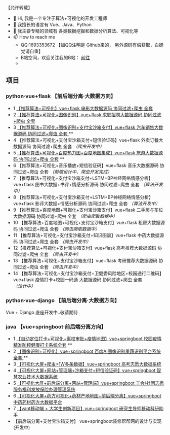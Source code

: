 【允许转载】

- 👋 Hi, 我是一个专注于算法+可视化的开发工程师
- 👀 我擅长的语言有  Vue、Java、Python
- 🌱 我主要专精的领域有 各类数据挖掘和数据分析算法、可视化等
- 📫 How to reach me 
  - QQ:1693353672  【加QQ注明是 Github来的， 另外源码有偿获取，白嫖党请自重】
  - B站空间，欢迎关注我的B站： [前往](https://space.bilibili.com/1583208775?spm_id_from=333.1007.0.0)
  - 
## 项目
### python·vue+flask 【前后端分离·大数据方向】
- 1 [【推荐算法+可视化】vue+flask 电影大数据源码 协同过滤+爬虫 全套](https://www.bilibili.com/video/BV1R34y1C7N5?share_source=copy_web)
- 2 [【推荐算法+可视化+图像识别】vue+flask 求职招聘大数据源码 协同过滤+爬虫 全套](https://www.bilibili.com/video/BV19S4y1S7pX?share_source=copy_web)
- 3 [【推荐算法+可视化+图像识别+支付宝沙箱支付】vue+flask 汽车销售大数据源码 协同过滤+爬虫 全套 ](https://www.bilibili.com/video/BV1AF411s7X4/)**
- 4 【推荐算法+可视化+支付宝沙箱支付+短信验证码】vue+flask 外卖订餐大数据源码 协同过滤+爬虫 全套 *（爬虫开发中）*
- 5  [【推荐算法+可视化+百度热力图+百度地图集成】vue+flask 旅游大数据源码 协同过滤+爬虫 全套](https://www.bilibili.com/video/BV1PS4y1m7DQ/) **
- 6 【推荐算法+可视化+音乐播放+短信验证码】vue+flask 音乐大数据源码 协同过滤+爬虫 全套 *（前端设计中、爬虫开发完成）*
- 7 【推荐算法+可视化+支付宝沙箱支付+LSTM+BP神经网络情感分析】vue+flask 图书大数据+书评+情感分析源码 协同过滤+爬虫 全套 *（算法开发中）*
- 8 【推荐算法+可视化+支付宝沙箱支付+LSTM+BP神经网络情感分析】vue+flask 影评大数据+情感分析源码 协同过滤+爬虫 全套 *（算法开发中）*
- 9 【推荐算法+百度地图+可视化+支付宝沙箱支付】vue+flask 二手房与车位大数据源码 协同过滤+爬虫 全套 *（爬虫爬取数据中）*
- 10 【推荐算法+百度地图+可视化+支付宝沙箱支付】vue+flask 租房大数据源码 协同过滤+爬虫 全套 *（爬虫爬取数据中）*
- 11 【推荐算法+可视化+支付宝沙箱支付+知识图谱】vue+flask 中药大数据源码 协同过滤+爬虫 全套 *（爬虫开发中）*
- 12【推荐算法+可视化+支付宝沙箱支付】vue+flask 高考推荐大数据源码 协同过滤+爬虫 全套 *（爬虫开发中）*
- 13 【推荐算法+可视化+支付宝沙箱支付】vue+flask 考研推荐大数据源码 协同过滤+爬虫 全套 *（爬虫开发中）*
- 14 【推荐算法+可视化+支付宝沙箱支付+卫健委风险地区+校园通行二维码】vue+flask 疫情打卡+校园一码通 大数据源码 协同过滤+爬虫 全套 *（设计中）*

### python·vue-django 【前后端分离·大数据方向】
  Vue + Django 底座开发中..敬请期待

### java 【vue+springboot·前后端分离方向】
- 1 [【自动定位打卡+可视化+离校审批+疫情地图】vue+springboot 校园疫情精准防控健康打卡系统全套](https://www.bilibili.com/video/BV1MR4y1F7Hf/) **
- 2 [【图像识别+可视化】vue+springboot 百度AI图像识别果蔬识别平台系统 全套 ](https://www.bilibili.com/video/BV1U3411E7BL/)**
- 3 [【可视化大屏+爬虫+1W多条数据】vue+springboot 高考志愿大数据系统 ](https://www.bilibili.com/video/BV1vS4y1j7US/)
- 4 [【可视化大屏+网站+管理端+沙箱支付+短信验证码】vue+springboot 智慧农业技术大数据系统](https://www.bilibili.com/video/BV18i4y1y7qu/)
- 5 [【可视化大屏+前后端分离+网站+管理端】vue+springboot 工会/社团志愿服务福利发放保险办理管理系统](https://www.bilibili.com/video/BV1cq4y1c7B8/)
- 6 [【可视化大屏+药方可视化+药材产地地图+前后端分离】vue+springboot中药药材药方大数据平台](https://www.bilibili.com/video/BV1Uu41127RX/)
- 7 [【vant移动端 + 大学生创新项目】vue+springboot 研究生导师移动科研助手](https://www.bilibili.com/video/BV1Sq4y1w7nP/)
-  【前后端分离+支付宝沙箱支付】 vue+springboot装修帮帮网的设计与实现(开发中)
